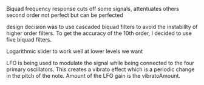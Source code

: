 Biquad frequency response cuts off some signals, attentuates others
second order not perfect but can be perfected

design decision was to use cascaded biquad filters to avoid the instability of higher order filters.
To get the accuracy of the 10th order, I decided to use five biquad filters.

Logarithmic slider to work well at lower levels we want

LFO is being used to modulate the signal while being connected to the four primary oscillators.
This creates a vibrato effect which is a periodic change in the pitch of the note.
Amount of the LFO gain is the vibratoAmount.